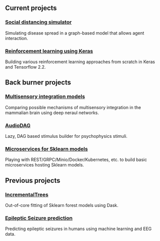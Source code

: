## Current projects
### [Social distancing simulator](https://github.com/garethjns/reinforcement-learning-keras) 
Simulating disease spread in a graph-based model that allows agent interaction.
### [Reinforcement learning using Keras](https://github.com/garethjns/reinforcement-learning-keras)
Building various reinforcement learning approaches from scratch in Keras and Tensorflow 2.2.

## Back burner projects
### [Multisensory integration models](https://github.com/garethjns/MSIModels)
Comparing possible mechanisms of multisensory integration in the mammalian brain using deep neraul networks.
### [AudioDAG](https://github.com/garethjns/AudioDAG)
Lazy, DAG based stimulus builder for psychophysics stimuli.
### [Microservices for Sklearn models](https://github.com/garethjns/sklearn-model-server)
Playing with REST/GRPC/Minio/Docker/Kubernetes, etc. to build basic microservices hosting Sklearn models.

## Previous projects
### [IncrementalTrees](https://github.com/garethjns/IncrementalTrees)
Out-of-core fitting of Sklearn forest models using Dask.
### [Epileptic Seizure prediction](https://github.com/garethjns/Kaggle-EEG)
Predicting epileptic seizures in humans using machine learning and EEG data.
